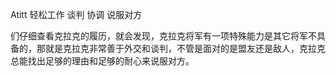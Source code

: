 Atitt 轻松工作 谈判 协调 说服对方




们仔细查看克拉克的履历，就会发现，克拉克将军有一项特殊能力是其它将军不具备的，那就是克拉克非常善于外交和谈判，不管是面对的是盟友还是敌人，克拉克总能找出足够的理由和足够的耐心来说服对方。
